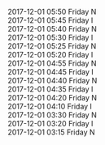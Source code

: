 2017-12-01 05:50 Friday  N  
2017-12-01 05:45 Friday  I  
2017-12-01 05:40 Friday  N  
2017-12-01 05:30 Friday  I  
2017-12-01 05:25 Friday  N  
2017-12-01 05:20 Friday  I  
2017-12-01 04:55 Friday  N  
2017-12-01 04:45 Friday  I  
2017-12-01 04:40 Friday  N  
2017-12-01 04:35 Friday  I  
2017-12-01 04:20 Friday  N  
2017-12-01 04:10 Friday  I  
2017-12-01 03:30 Friday  N  
2017-12-01 03:20 Friday  I  
2017-12-01 03:15 Friday  N  
